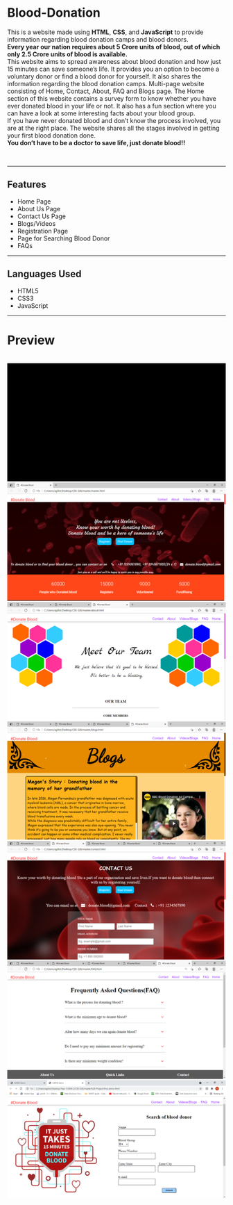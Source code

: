 # Blood-Donation
<p>This is a website made using <b>HTML</b>, <b>CSS</b>, and <b>JavaScript</b> to provide information regarding blood donation camps and blood donors.<br>
<b>Every year our nation requires about 5 Crore units of blood, out of which only 2.5 Crore units of blood is available.</b><br>
This website aims to spread awareness about blood donation and how just 15 minutes can save someone’s life.
It provides you an option to become a voluntary donor or find a blood donor for yourself. It also shares the information regarding the blood donation camps. Multi-page website consisting of Home, Contact, About, FAQ and Blogs page.
The Home section of this website contains a survey form to know whether you have ever donated blood in your life or not. It also has a fun section where you can have a look at some interesting facts about your blood group.
<br>If you have never donated blood and don’t know the process involved, you are at the right place. The website shares all the stages involved in getting your first blood donation done. 
<br><b>You don’t have to be a doctor to save life, just donate blood!!</b></p><br>
<hr>
<h2>Features</h2>
<ul>
  <li>Home Page</li>
  <li>About Us Page</li>
  <li>Contact Us Page</li>
  <li>Blogs/Videos</li>
  <li>Registration Page</li>
  <li>Page for Searching Blood Donor</li>
  <li>FAQs</li>
 </ul>
<hr>
<h2>Languages Used</h2>
<ul>
  <li>HTML5</li>
  <li>CSS3</li>
  <li>JavaScript</li>
</ul>
<hr>
<h1>Preview</h1>
<br>
<img src="https://github.com/sunidhib2002/Blood-Donation/blob/main/Screenshots/BloodDonation.gif"/>
<br>
<img src="https://raw.githubusercontent.com/sunidhib2002/Blood-Donation/main/Screenshots/ss1.PNG">
<br>
<img src="https://github.com/sunidhib2002/Blood-Donation/blob/main/Screenshots/ss2.PNG">
<br>
<img src="https://github.com/sunidhib2002/Blood-Donation/blob/main/Screenshots/ss3.PNG">
<br>
<img src="https://github.com/sunidhib2002/Blood-Donation/blob/main/Screenshots/ss5.PNG">
<br>
<img src="https://github.com/sunidhib2002/Blood-Donation/blob/main/Screenshots/ss4.PNG">
<br>
<img src="https://github.com/sunidhib2002/Blood-Donation/blob/main/Screenshots/ss6.PNG">
<br>
